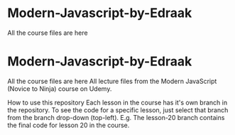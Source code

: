 # Modern-Javascript-by-Edraak
All the course files are here
# Modern-Javascript-by-Edraak
All the course files are here
All lecture files from the Modern JavaScript (Novice to Ninja) course on Udemy.

How to use this repository
Each lesson in the course has it's own branch in the repository. To see the code for a specific lesson, just select that branch from the branch drop-down (top-left). E.g. The lesson-20 branch contains the final code for lesson 20 in the course.
